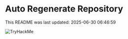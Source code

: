 # Auto Regenerate Repository

This README was last updated: 2025-06-30 06:46:59

 ![TryHackMe](https://tryhackme.com/badge/533634)